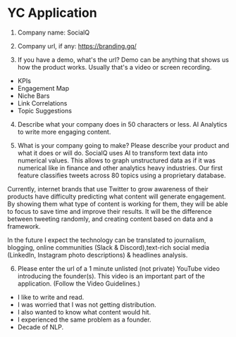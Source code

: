 # YC Application

1. Company name:
SocialQ

2. Company url, if any:
https://branding.gq/

3. If you have a demo, what's the url? Demo can be anything that shows us how the product works. Usually that's a video or screen recording.
* KPIs
* Engagement Map
* Niche Bars
* Link Correlations
* Topic Suggestions


4. Describe what your company does in 50 characters or less.
AI Analytics to write more engaging content.

5. What is your company going to make? Please describe your product and what it does or will do.
SocialQ uses AI to transform text data into numerical values.
This allows to graph unstructured data as if it was numerical like in finance and other analytics heavy industries.
Our first feature classifies tweets across 80 topics using a proprietary database.

Currently, internet brands that use Twitter to grow awareness of their products
have difficulty predicting what content will generate engagement.
By showing them what type of content is working for them, they will be able to focus 
to save time and improve their results. 
It will be the difference between tweeting randomly, and creating content based on data and a framework.

In the future I expect the technology can be translated to journalism, blogging, 
online communities (Slack & Discord),text-rich social media (LinkedIn, Instagram photo descriptions) 
& headlines analysis.

6. Please enter the url of a 1 minute unlisted (not private) YouTube video introducing the founder(s). This video is an important part of the application. (Follow the Video Guidelines.)
* I like to write and read.
* I was worried that I was not getting distribution.
* I also wanted to know what content would hit. 
* I experienced the same problem as a founder.
* Decade of NLP.
